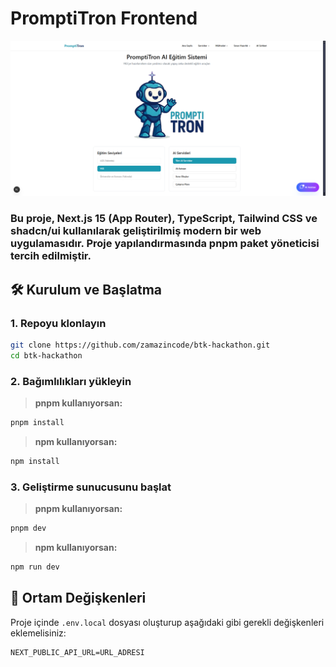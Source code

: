 # PromptiTron Frontend

![Screen Shot](./public/ss.png)

### Bu proje, Next.js 15 (App Router), TypeScript, Tailwind CSS ve shadcn/ui kullanılarak geliştirilmiş modern bir web uygulamasıdır. Proje yapılandırmasında pnpm paket yöneticisi tercih edilmiştir.

## 🛠️ Kurulum ve Başlatma

### 1. Repoyu klonlayın

```bash
git clone https://github.com/zamazincode/btk-hackathon.git
cd btk-hackathon
```

### 2. Bağımlılıkları yükleyin

> **pnpm kullanıyorsan:**

```bash
pnpm install
```

> **npm kullanıyorsan:**

```bash
npm install
```

### 3. Geliştirme sunucusunu başlat

> **pnpm kullanıyorsan:**

```bash
pnpm dev
```

> **npm kullanıyorsan:**

```bash
npm run dev
```

## 🔐 Ortam Değişkenleri

Proje içinde `.env.local` dosyası oluşturup aşağıdaki gibi gerekli değişkenleri eklemelisiniz:

```env
NEXT_PUBLIC_API_URL=URL_ADRESI
```
